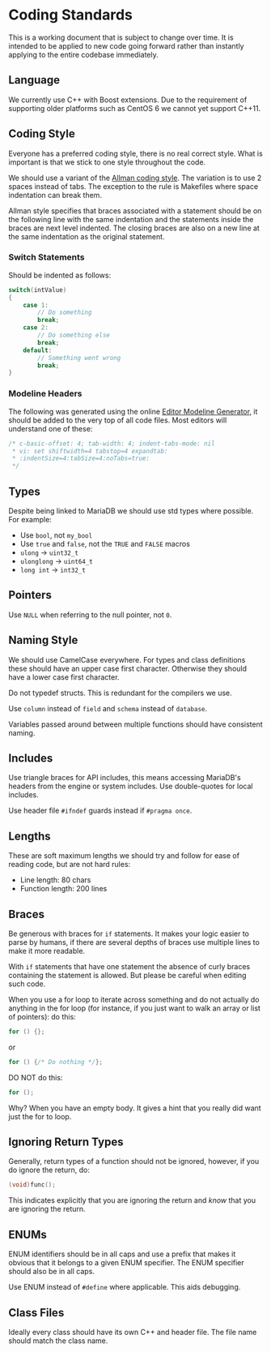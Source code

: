 # Coding Standards

This is a working document that is subject to change over time. It is intended to be applied to new code going forward rather than instantly applying to the entire codebase immediately.

## Language

We currently use C++ with Boost extensions. Due to the requirement of supporting older platforms such as CentOS 6 we cannot yet support C++11.

## Coding Style

Everyone has a preferred coding style, there is no real correct style. What is important is that we stick to one style throughout the code.

We should use a variant of the [Allman coding style](http://en.wikipedia.org/wiki/Indent_style#Allman_style). The variation is to use 2 spaces instead of tabs. The exception to the rule is Makefiles where space indentation can break them.

Allman style specifies that braces associated with a statement should be on the following line with the same indentation and the statements inside the braces are next level indented. The closing braces are also on a new line at the same indentation as the original statement.

### Switch Statements

Should be indented as follows:

```c++
switch(intValue)
{
    case 1:
        // Do something
        break;
    case 2:
        // Do something else
        break;
    default:
        // Something went wrong
        break;
}
```

### Modeline Headers

The following was generated using the online [Editor Modeline Generator](https://www.wireshark.org/tools/modelines.html), it should be added to the very top of all code files. Most editors will understand one of these:

```c++
/* c-basic-offset: 4; tab-width: 4; indent-tabs-mode: nil
 * vi: set shiftwidth=4 tabstop=4 expandtab:
 * :indentSize=4:tabSize=4:noTabs=true:
 */
```

## Types

Despite being linked to MariaDB we should use std types where possible. For example:

* Use `bool`, not `my_bool`
* Use `true` and `false`, not the `TRUE` and `FALSE` macros
* `ulong` → `uint32_t`
* `ulonglong` → `uint64_t`
* `long int` → `int32_t`

## Pointers

Use `NULL` when referring to the null pointer, not `0`.

## Naming Style

We should use CamelCase everywhere. For types and class definitions these should have an upper case first character. Otherwise they should have a lower case first character.

Do not typedef structs. This is redundant for the compilers we use.

Use `column` instead of `field` and `schema` instead of `database`.

Variables passed around between multiple functions should have consistent naming.

## Includes

Use triangle braces for API includes, this means accessing MariaDB's headers from the engine or system includes. Use double-quotes for local includes.

Use header file `#ifndef` guards instead if `#pragma once`.

## Lengths

These are soft maximum lengths we should try and follow for ease of reading code, but are not hard rules:

* Line length: 80 chars
* Function length: 200 lines

## Braces

Be generous with braces for `if` statements. It makes your logic easier to parse by humans, if there are several depths of braces use multiple lines to make it more readable.

With `if` statements that have one statement the absence of curly braces containing the statement is allowed. But please be careful when editing such code.

When you use a for loop to iterate across something and do not actually do anything in the for loop (for instance, if you just want to walk an array or list of pointers): do this:

```c++
for () {}; 
```

or

```c++
for () {/* Do nothing */};
```

DO NOT do this:

```c++
for (); 
```

Why? When you have an empty body. It gives a hint that you really did want just the for to loop.

## Ignoring Return Types

Generally, return types of a function should not be ignored, however, if you do ignore the return, do:

```c++
(void)func();
```

This indicates explicitly that you are ignoring the return and *know* that you are ignoring the return.

## ENUMs

ENUM identifiers should be in all caps and use a prefix that makes it obvious that it belongs to a given ENUM specifier. The ENUM specifier should also be in all caps.

Use ENUM instead of `#define` where applicable. This aids debugging.

## Class Files

Ideally every class should have its own C++ and header file. The file name should match the class name.
